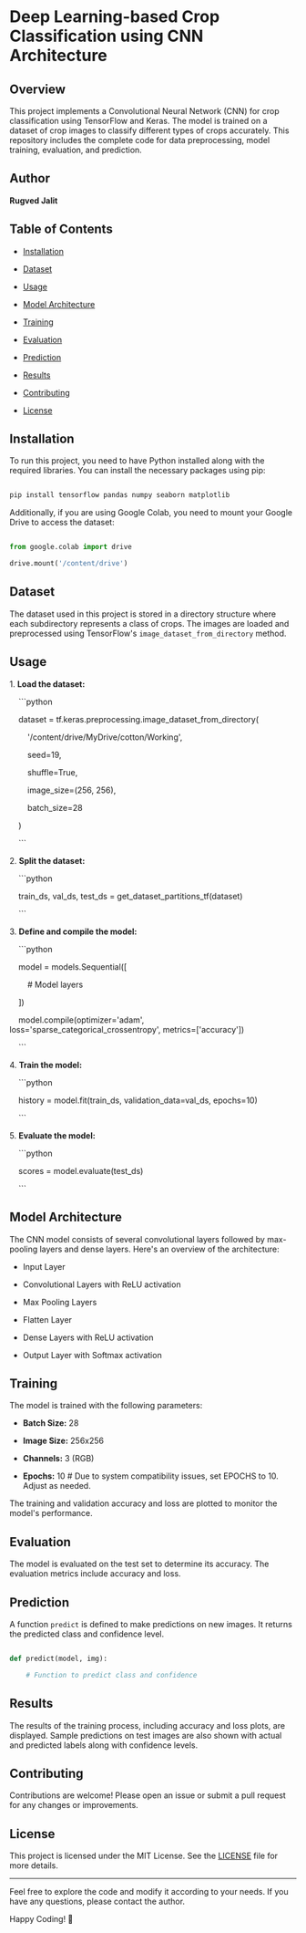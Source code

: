 # Deep Learning-based Crop Classification using CNN Architecture

## Overview

This project implements a Convolutional Neural Network (CNN) for crop classification using TensorFlow and Keras. The model is trained on a dataset of crop images to classify different types of crops accurately. This repository includes the complete code for data preprocessing, model training, evaluation, and prediction.

## Author

**Rugved Jalit**

## Table of Contents

- [Installation](#installation)

- [Dataset](#dataset)

- [Usage](#usage)

- [Model Architecture](#model-architecture)

- [Training](#training)

- [Evaluation](#evaluation)

- [Prediction](#prediction)

- [Results](#results)

- [Contributing](#contributing)

- [License](#license)

## Installation

To run this project, you need to have Python installed along with the required libraries. You can install the necessary packages using pip:

```bash

pip install tensorflow pandas numpy seaborn matplotlib

```

Additionally, if you are using Google Colab, you need to mount your Google Drive to access the dataset:

```python

from google.colab import drive

drive.mount('/content/drive')

```

## Dataset

The dataset used in this project is stored in a directory structure where each subdirectory represents a class of crops. The images are loaded and preprocessed using TensorFlow's `image_dataset_from_directory` method.

## Usage

1\. **Load the dataset:**

    ```python

    dataset = tf.keras.preprocessing.image_dataset_from_directory(

        '/content/drive/MyDrive/cotton/Working',

        seed=19,

        shuffle=True,

        image_size=(256, 256),

        batch_size=28

    )

    ```

2\. **Split the dataset:**

    ```python

    train_ds, val_ds, test_ds = get_dataset_partitions_tf(dataset)

    ```

3\. **Define and compile the model:**

    ```python

    model = models.Sequential([

        # Model layers

    ])

    model.compile(optimizer='adam', loss='sparse_categorical_crossentropy', metrics=['accuracy'])

    ```

4\. **Train the model:**

    ```python

    history = model.fit(train_ds, validation_data=val_ds, epochs=10)

    ```

5\. **Evaluate the model:**

    ```python

    scores = model.evaluate(test_ds)

    ```

## Model Architecture

The CNN model consists of several convolutional layers followed by max-pooling layers and dense layers. Here's an overview of the architecture:

- Input Layer

- Convolutional Layers with ReLU activation

- Max Pooling Layers

- Flatten Layer

- Dense Layers with ReLU activation

- Output Layer with Softmax activation

## Training

The model is trained with the following parameters:

- **Batch Size:** 28

- **Image Size:** 256x256

- **Channels:** 3 (RGB)

- **Epochs:** 10    # Due to system compatibility issues, set EPOCHS to 10. Adjust as needed.                 

The training and validation accuracy and loss are plotted to monitor the model's performance.

## Evaluation

The model is evaluated on the test set to determine its accuracy. The evaluation metrics include accuracy and loss.

## Prediction

A function `predict` is defined to make predictions on new images. It returns the predicted class and confidence level.

```python

def predict(model, img):

    # Function to predict class and confidence

```

## Results

The results of the training process, including accuracy and loss plots, are displayed. Sample predictions on test images are also shown with actual and predicted labels along with confidence levels.

## Contributing

Contributions are welcome! Please open an issue or submit a pull request for any changes or improvements.

## License

This project is licensed under the MIT License. See the [LICENSE](LICENSE) file for more details.

---

Feel free to explore the code and modify it according to your needs. If you have any questions, please contact the author.

Happy Coding! 🌾
